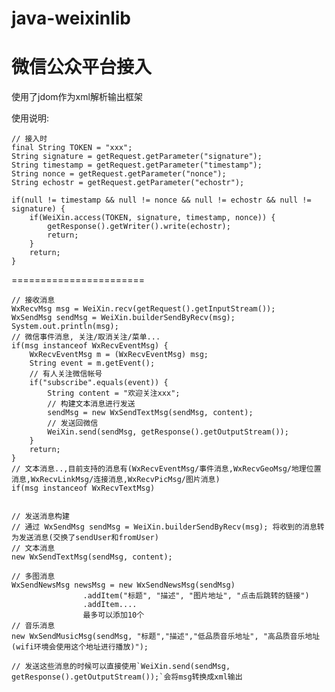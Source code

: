 java-weixinlib
==============

微信公众平台接入
===============

使用了jdom作为xml解析输出框架

使用说明:

	// 接入时
	final String TOKEN = "xxx";
	String signature = getRequest.getParameter("signature");
	String timestamp = getRequest.getParameter("timestamp");
	String nonce = getRequest.getParameter("nonce");
	String echostr = getRequest.getParameter("echostr");
		
	if(null != timestamp && null != nonce && null != echostr && null != signature) {
		if(WeiXin.access(TOKEN, signature, timestamp, nonce)) {
			getResponse().getWriter().write(echostr);
			return;
		}
		return;
	}
> 

=======================

	// 接收消息
	WxRecvMsg msg = WeiXin.recv(getRequest().getInputStream());
	WxSendMsg sendMsg = WeiXin.builderSendByRecv(msg);
	System.out.println(msg);
	// 微信事件消息, 关注/取消关注/菜单...
	if(msg instanceof WxRecvEventMsg) {
		WxRecvEventMsg m = (WxRecvEventMsg) msg;
		String event = m.getEvent();
		// 有人关注微信帐号
		if("subscribe".equals(event)) {
			String content = "欢迎关注xxx";
			// 构建文本消息进行发送
			sendMsg = new WxSendTextMsg(sendMsg, content);
			// 发送回微信
			WeiXin.send(sendMsg, getResponse().getOutputStream());
		}
		return;
	}
	// 文本消息..,目前支持的消息有(WxRecvEventMsg/事件消息,WxRecvGeoMsg/地理位置消息,WxRecvLinkMsg/连接消息,WxRecvPicMsg/图片消息)
	if(msg instanceof WxRecvTextMsg)
	
	
	// 发送消息构建
	// 通过 WxSendMsg sendMsg = WeiXin.builderSendByRecv(msg); 将收到的消息转为发送消息(交换了sendUser和fromUser)
	// 文本消息
	new WxSendTextMsg(sendMsg, content);
	
	// 多图消息
	WxSendNewsMsg newsMsg = new WxSendNewsMsg(sendMsg)
					.addItem("标题", "描述", "图片地址", "点击后跳转的链接")
					.addItem....
					最多可以添加10个
	// 音乐消息
	new WxSendMusicMsg(sendMsg, "标题","描述","低品质音乐地址", "高品质音乐地址 (wifi环境会使用这个地址进行播放)");

	// 发送这些消息的时候可以直接使用`WeiXin.send(sendMsg, getResponse().getOutputStream());`会将msg转换成xml输出
	
	
	




